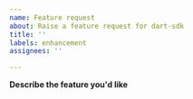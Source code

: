 ```yaml
---
name: Feature request
about: Raise a feature request for dart-sdk
title: ''
labels: enhancement
assignees: ''

---
```


**Describe the feature you'd like**
